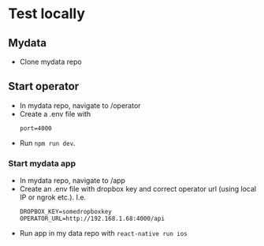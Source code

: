 # Test locally

## Mydata
  * Clone mydata repo
## Start operator
  * In mydata repo, navigate to /operator
  * Create a .env file with
    ```
    port=4000
    ```
  * Run `npm run dev`.
### Start mydata app
  * In mydata repo, navigate to /app
  * Create an .env file with dropbox key and correct operator url (using local IP or ngrok etc.). I.e.
    ```
    DROPBOX_KEY=somedropboxkey
    OPERATOR_URL=http://192.168.1.68:4000/api
    ```
  * Run app in my data repo with `react-native run ios`
